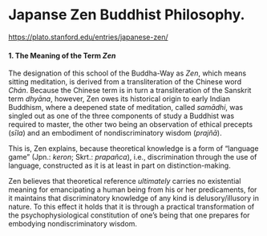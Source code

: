 # Japanse Zen Buddhist Philosophy.
https://plato.stanford.edu/entries/japanese-zen/


#### 1. The Meaning of the Term _Zen_

The designation of this school of the Buddha-Way as _Zen_, which means sitting meditation, is derived from a transliteration of the Chinese word _Chán_. Because the Chinese term is in turn a transliteration of the Sanskrit term _dhyāna_, however, Zen owes its historical origin to early Indian Buddhism, where a deepened state of meditation, called _samādhi_, was singled out as one of the three components of study a Buddhist was required to master, the other two being an observation of ethical precepts (_sīla_) and an embodiment of nondiscriminatory wisdom (_prajñā_).

This is, Zen explains, because theoretical knowledge is a form of “language game” (Jpn.: _keron_; Skrt.: _prapañca_), i.e., discrimination through the use of language, constructed as it is at least in part on distinction-making.

Zen believes that theoretical reference _ultimately_ carries no existential meaning for emancipating a human being from his or her predicaments, for it maintains that discriminatory knowledge of any kind is delusory/illusory in nature. To this effect it holds that it is through a practical transformation of the psychophysiological constitution of one’s being that one prepares for embodying nondiscriminatory wisdom.

